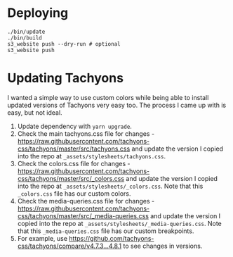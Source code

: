 # Deploying

```
./bin/update
./bin/build
s3_website push --dry-run # optional
s3_website push
```

# Updating Tachyons

I wanted a simple way to use custom colors while being able to install updated versions of Tachyons very easy too. The process I came up with is easy, but not ideal.

1. Update dependency with `yarn upgrade`.
1. Check the main tachyons.css file for changes - https://raw.githubusercontent.com/tachyons-css/tachyons/master/src/tachyons.css and update the version I copied into the repo at `_assets/stylesheets/tachyons.css`.
1. Check the colors.css file for changes - https://raw.githubusercontent.com/tachyons-css/tachyons/master/src/_colors.css and update the version I copied into the repo at `_assets/stylesheets/_colors.css`. Note that this `_colors.css` file has our custom colors.
1. Check the media-queries.css file for changes - https://raw.githubusercontent.com/tachyons-css/tachyons/master/src/_media-queries.css and update the version I copied into the repo at `_assets/stylesheets/_media-queries.css`. Note that this `_media-queries.css` file has our custom breakpoints.
1. For example, use https://github.com/tachyons-css/tachyons/compare/v4.7.3...4.8.1 to see changes in versions.
